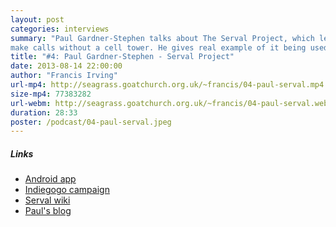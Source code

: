 ```yaml
---
layout: post
categories: interviews
summary: "Paul Gardner-Stephen talks about The Serval Project, which lets mobile phones
make calls without a cell tower. He gives real example of it being used in disasters today."
title: "#4: Paul Gardner-Stephen - Serval Project"
date: 2013-08-14 22:00:00
author: "Francis Irving"
url-mp4: http://seagrass.goatchurch.org.uk/~francis/04-paul-serval.mp4
size-mp4: 77383282
url-webm: http://seagrass.goatchurch.org.uk/~francis/04-paul-serval.webm
duration: 28:33
poster: /podcast/04-paul-serval.jpeg
---
```


<h5>Links</h5>
<ul>
  <li><a href="https://play.google.com/store/apps/details?id=org.servalproject&hl=en">Android app</a></li>
  <li><a href="http://www.indiegogo.com/projects/speak-freely">Indiegogo campaign</a></li>
  <li><a href="http://developer.servalproject.org/dokuwiki/doku.php">Serval wiki</a></li>
  <li><a href="http://servalpaul.blogspot.co.uk/">Paul's blog</a></li>
</ul>
